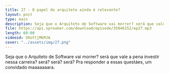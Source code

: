 ```yaml
---
title: 27 - O papel do arquiteto ainda é relevante?
layout: post
type: main
description: Seja que o Arquiteto de Software vai morrer? será que vale a pena investir nessa carreira? será? será? será? Pra responder a essas questáes, um convidado maaaaaaara.
file: https://api.spreaker.com/download/episode/35046152/ep27.mp3
length: 60:00
videoid: SOottjMkMJA
cover: "../assets/img/27.png"
---
```


Seja que o Arquiteto de Software vai morrer? será que vale a pena investir nessa carreira? será? será? será? Pra responder a essas questáes, um convidado maaaaaaara.